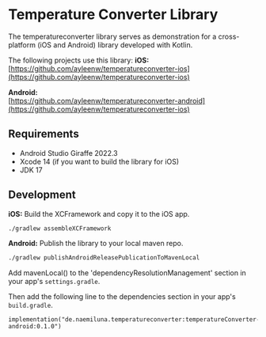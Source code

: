 # Temperature Converter Library

The temperatureconverter library serves as demonstration for a cross-platform (iOS and Android) library developed with Kotlin.

The following projects use this library:
**iOS:**  
[https://github.com/ayleenw/temperatureconverter-ios](https://github.com/ayleenw/temperatureconverter-ios)

**Android:**  
[https://github.com/ayleenw/temperatureconverter-android](https://github.com/ayleenw/temperatureconverter-ios)


## Requirements

- Android Studio Giraffe 2022.3
- Xcode 14 (if you want to build the library for iOS)
- JDK 17

## Development

**iOS:** Build the XCFramework and copy it to the iOS app.

```bash
./gradlew assembleXCFramework

```

**Android:** Publish the library to your local maven repo.

```bash
./gradlew publishAndroidReleasePublicationToMavenLocal
```

Add mavenLocal() to the 'dependencyResolutionManagement' section in your app's `settings.gradle`.

Then add the following line to the dependencies section in your app's `build.gradle`.

```
implementation("de.naemiluna.temperatureconverter:temperatureConverter-android:0.1.0")
```